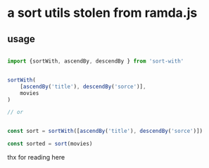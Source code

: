 # a sort utils stolen from ramda.js


## usage


```typescript

import {sortWith, ascendBy, descendBy } from 'sort-with'


sortWith(
	[ascendBy('title'), descendBy('sorce')],
	movies
)

// or


const sort = sortWith([ascendBy('title'), descendBy('sorce')])

const sorted = sort(movies)

````

thx for reading here


